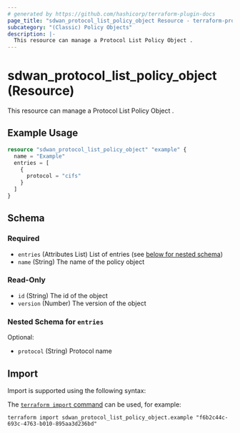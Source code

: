 ```yaml
---
# generated by https://github.com/hashicorp/terraform-plugin-docs
page_title: "sdwan_protocol_list_policy_object Resource - terraform-provider-sdwan"
subcategory: "(Classic) Policy Objects"
description: |-
  This resource can manage a Protocol List Policy Object .
---
```


# sdwan_protocol_list_policy_object (Resource)

This resource can manage a Protocol List Policy Object .

## Example Usage

```terraform
resource "sdwan_protocol_list_policy_object" "example" {
  name = "Example"
  entries = [
    {
      protocol = "cifs"
    }
  ]
}
```

<!-- schema generated by tfplugindocs -->
## Schema

### Required

- `entries` (Attributes List) List of entries (see [below for nested schema](#nestedatt--entries))
- `name` (String) The name of the policy object

### Read-Only

- `id` (String) The id of the object
- `version` (Number) The version of the object

<a id="nestedatt--entries"></a>
### Nested Schema for `entries`

Optional:

- `protocol` (String) Protocol name

## Import

Import is supported using the following syntax:

The [`terraform import` command](https://developer.hashicorp.com/terraform/cli/commands/import) can be used, for example:

```shell
terraform import sdwan_protocol_list_policy_object.example "f6b2c44c-693c-4763-b010-895aa3d236bd"
```
